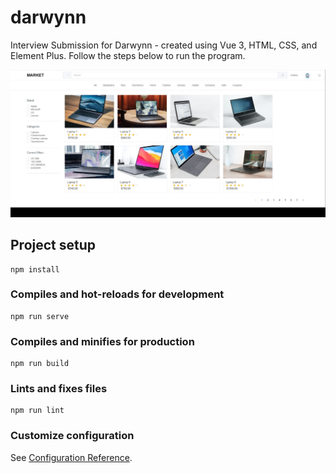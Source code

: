 # darwynn
Interview Submission for Darwynn - created using Vue 3, HTML, CSS, and Element Plus.
Follow the steps below to run the program. 

<img src="./screenshots/website_prototype.jpg" width="700">

## Project setup
```
npm install
```

### Compiles and hot-reloads for development
```
npm run serve
```

### Compiles and minifies for production
```
npm run build
```

### Lints and fixes files
```
npm run lint
```

### Customize configuration
See [Configuration Reference](https://cli.vuejs.org/config/).
